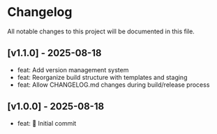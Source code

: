 # Changelog

All notable changes to this project will be documented in this file.

## [v1.1.0] - 2025-08-18

- feat: Add version management system
- feat: Reorganize build structure with templates and staging
- feat: Allow CHANGELOG.md changes during build/release process

## [v1.0.0] - 2025-08-18

- feat: 🚀 Initial commit
